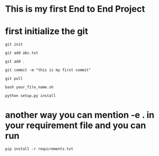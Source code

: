 # This is my first End to End Project


# first initialize the git

```
git init
```

```
git add abc.txt

git add .
```

```
git commit -m "this is my first commit"
```

```
git pull

```

```
bash your_file_name.sh
```

```
python setup.py install
```

# another way you can mention -e . in your requirement file and you can run

```
pip install -r requirements.txt
```
